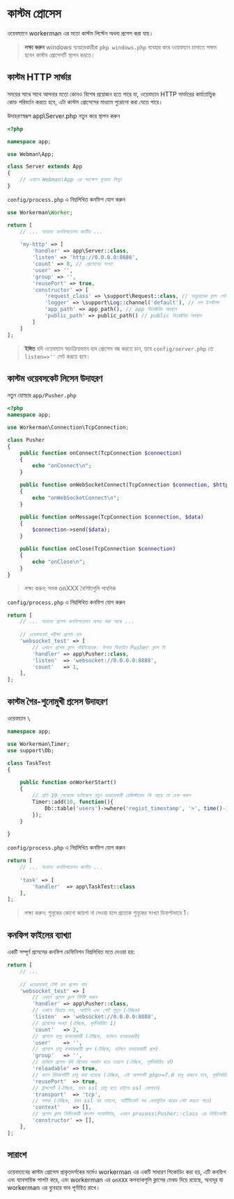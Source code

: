 # কাস্টম প্রোসেস

ওয়েবম্যানে workerman এর মতো কাস্টম লিস্টেন অথবা প্রসেস করা যায়।

> **লক্ষ্য করুন**
> windows ব্যবহারকারীরা `php windows.php` ব্যবহার করে ওয়েবম্যান চালাতে সক্ষম হবেন কাস্টম প্রোসেসটি স্থাপন করতে।

## কাস্টম HTTP সার্ভার
সময়ের সাথে সাথে আপনার মতো কোনও বিশেষ প্রয়োজন হতে পারে যা, ওয়েবম্যান HTTP সার্ভারের কার্যতাত্ত্বিক কোড পরিবর্তন করতে হবে, এটা কাস্টম প্রোসেসের মাধ্যমে পুরোনো করা যেতে পারে।

উদাহরণস্বরূপ app\Server.php নতুন করে স্থাপন করুন

```php
<?php

namespace app;

use Webman\App;

class Server extends App
{
    // এখানে Webman\App এর পদক্ষেপ পুনরায় লিখুন
}
```

`config/process.php` এ নিম্নলিখিত কনফিগ যোগ করুন

```php
use Workerman\Worker;

return [
    // ... অন্যান্য কনফিগারেশন জাতীয় ...
    
    'my-http' => [
        'handler' => app\Server::class,
        'listen' => 'http://0.0.0.0:8686',
        'count' => 8, // প্রোসেসের সংখ্যা
        'user' => '',
        'group' => '',
        'reusePort' => true,
        'constructor' => [
            'request_class' => \support\Request::class, // অনুরোধের ক্লাস সেট
            'logger' => \support\Log::channel('default'), // লগ ইনস্ট্যান্স
            'app_path' => app_path(), // app ডিরেক্টরির অবস্থান
            'public_path' => public_path() // public ডিরেক্টরির অবস্থান
        ]
    ]
];
```

> **ইঙ্গিত**
> যদি ওয়েবম্যান স্বয়ংক্রিয়ভাবে হাব প্রোসেস বন্ধ করতে চান, তবে `config/server.php` তে `listen=>''` সেট করতে হবে।

## কাস্টম ওয়েবসকেট লিসেন উদাহরণ

নতুন হোল্ডার `app/Pusher.php`
```php
<?php
namespace app;

use Workerman\Connection\TcpConnection;

class Pusher
{
    public function onConnect(TcpConnection $connection)
    {
        echo "onConnect\n";
    }

    public function onWebSocketConnect(TcpConnection $connection, $http_buffer)
    {
        echo "onWebSocketConnect\n";
    }

    public function onMessage(TcpConnection $connection, $data)
    {
        $connection->send($data);
    }

    public function onClose(TcpConnection $connection)
    {
        echo "onClose\n";
    }
}
```
> লক্ষ্য করুন: সমস্ত onXXX বৈশিষ্ট্যগুলি পাবলিক

`config/process.php` এ নিম্নলিখিত কনফিগ যোগ করুন
```php
return [
    // ... অন্যান্য প্রসেস কনফিগারেশন অন্দর করা আছে ...
    
    // ওয়েবসকেট_পরীক্ষা প্রসেস নাম
    'websocket_test' => [
        // এখানে প্রসেস ক্লাস পরিনিয়োয়ক। উপরে ডিফাইন Pusher ক্লাস টা
        'handler' => app\Pusher::class,
        'listen'  => 'websocket://0.0.0.0:8888',
        'count'   => 1,
    ],
];
```

## কাস্টম গৈর-শুনোমুখী প্রসেস উদাহরণ

ওয়েবম্যান `\`
```php
namespace app;

use Workerman\Timer;
use support\Db;

class TaskTest
{
  
    public function onWorkerStart()
    {
        // প্রতি 10 সেকেন্ডে ডাটাবেসে নতুন ব্যবহারকারী রেজিস্টারেড কি আছে তা চেক করুন
        Timer::add(10, function(){
            Db::table('users')->where('regist_timestamp', '>', time()-10)->get();
        });
    }
    
}
```
`config/process.php` এ নিম্নলিখিত কনফিগ যোগ করুন
```php
return [
    // ... অন্যান্য কনফিগারেশন জাতীয় ...
    
    'task' => [
        'handler'  => app\TaskTest::class
    ],
];
```

> লক্ষ্য করুন: শুনূকের কোনো জায়গা না দেওয়া হলে প্রত্যেক শুনূকের সংখ্যা ডিফল্টভাবে 1।

## কনফিগ ফাইলের ব্যাখ্যা

একটি সম্পূর্ণ প্রসেসের কনফিগ ডেফিনিশন নিম্নলিখিত মতে দেওয়া হয়:

```php
return [
    // ... 
    
    // ওয়েবসকেট_টেস্ট হল প্রসেস নাম
    'websocket_test' => [
        // এখানে প্রসেস ক্লাস নির্দিষ্ট করুন
        'handler' => app\Pusher::class,
        // এখানে বিচারে নাম, আইপি এবং পোর্ট শুনুন (ঐচ্ছিক)
        'listen'  => 'websocket://0.0.0.0:8888',
        // প্রসেসের সংখ্যা (ঐচ্ছিক, পূর্বনির্ধারিত 1)
        'count'   => 2,
        // প্রসেসে চালু ব্যবহারকারী (ঐচ্ছিক, বর্তমান ব্যবহারকারী)
        'user'    => '',
        // প্রসেসে চালু ব্যবহারকারী গ্রুপ (ঐচ্ছিক, বর্তমান ব্যবহারকারী গ্রুপ)
        'group'   => '',
        // বর্তমান প্রসেস যদি রিলোড সমর্থন করে তাহলে (ঐচ্ছিক, পূর্বনির্ধারিত হ্যাঁ)
        'reloadable' => true,
        // ক্যান রিউজপর্টটি চালু করা হয়েছে (ঐচ্ছিক, এই অপশনটি php>=7.0 চালু থাকতে হবে, পূর্বনির্ধারিত হলো true)
        'reusePort'  => true,
        // ট্রান্সপোর্ট (ঐচ্ছিক, যখন ssl চালু হতে চাইলে ssl যোগ্যতা)
        'transport'  => 'tcp',
        // সন্দর্ভ (ঐচ্ছিক, যখন ssl হয় তাহলে, সার্টিফিকেট পথ বেসামুহিক করেব সেট করতে পারে)
        'context'    => [], 
        // প্রসেস ক্লাস নির্মিতকারী ফাংশন প্যারামিটার, এখানে process\Pusher::class এর নির্মিতকারীর প্যারামিটার (ঐচ্ছিক)
        'constructor' => [],
    ],
];
```

## সারাংশ
ওয়েবম্যানের কাস্টম প্রোসেস প্রাকৃতদর্শকের মর্মেও workerman এর একটি সাধারণ পিকোডিং করা হয়, এটি কনফিগ এবং ব্যাবসায়িক পালটা করে, এবং workerman এর `onXXX` কলব্যাকগুলি ক্লাসের মেথড দিয়ে রয়েছে, অন্যদূর যা workerman এর ব্যুবহার ভাব পূর্ণান্বিত রাখে।

